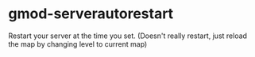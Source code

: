 # gmod-serverautorestart
Restart your server at the time you set. (Doesn't really restart, just reload the map by changing level to current map)
